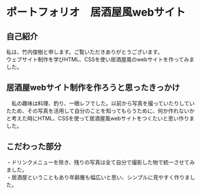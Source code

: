 # ポートフォリオ　居酒屋風webサイト

## 自己紹介
 私は、竹内俊樹と申します。ご覧いただきありがとうございます。   
 ウェブサイト制作を学びHTML、CSSを使い居酒屋風のwebサイトを作ってみました。

## 居酒屋webサイト制作を作ろうと思ったきっかけ
　私の趣味は料理、釣り、一眼レフでした。以前から写真を撮っていたりしていたため、その写真を活用して自分のことを知ってもらうために、何か作れないかと考えた時にHTML、CSSを使って居酒屋風webサイトをつくたいと思い作りました。

## こだわった部分
・ドリンクメニューを除き、残りの写真は全て自分で撮影した物で統一させてみました。   
・居酒屋ということもあり年齢層も幅広いと思い、シンプルに見やすく作りました。
